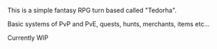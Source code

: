 This is a simple fantasy RPG turn based called "Tedorha".

Basic systems of PvP and PvE, quests, hunts, merchants, items etc...

Currently WIP
